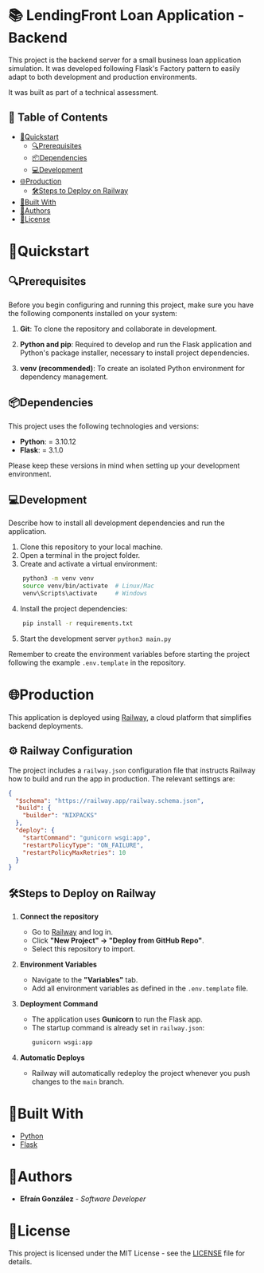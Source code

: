 # 📚 LendingFront Loan Application - Backend

This project is the backend server for a small business loan application simulation. It was developed following Flask's Factory pattern to easily adapt to both development and production environments.

It was built as part of a technical assessment.

## 📄 Table of Contents

- [🚀Quickstart](#🚀quickstart)
    - [🔍Prerequisites](#🔍prerequisites)
    - [📦Dependencies](#📦dependencies)
    - [💻Development](#💻development)
- [🌐Production](#🌐production)
    - [🛠Steps to Deploy on Railway](#🛠steps-to-deploy-on-railway)
- [🔧Built With](#🔧built-with)
- [👥Authors](#👥authors)
- [📜License](#📜license)

# 🚀Quickstart

## 🔍Prerequisites

Before you begin configuring and running this project, make sure you have the following components installed on your system:

1. **Git**: To clone the repository and collaborate in development.

2. **Python and pip**: Required to develop and run the Flask application and Python's package installer, necessary to install project dependencies.

3. **venv (recommended)**: To create an isolated Python environment for dependency management.

## 📦Dependencies

This project uses the following technologies and versions:

- **Python**: = 3.10.12
- **Flask**: = 3.1.0

Please keep these versions in mind when setting up your development environment.

## 💻Development

Describe how to install all development dependencies and run the application.

1. Clone this repository to your local machine.
2. Open a terminal in the project folder.
3. Create and activate a virtual environment:
```bash
    python3 -m venv venv
    source venv/bin/activate  # Linux/Mac
    venv\Scripts\activate     # Windows
```
4. Install the project dependencies:
```bash
    pip install -r requirements.txt
```
5. Start the development server `python3 main.py`

Remember to create the environment variables before starting the project following the example `.env.template` in the repository.

# 🌐Production

This application is deployed using [Railway](https://railway.app), a cloud platform that simplifies backend deployments.

## ⚙️ Railway Configuration

The project includes a `railway.json` configuration file that instructs Railway how to build and run the app in production. The relevant settings are:

```json
{
  "$schema": "https://railway.app/railway.schema.json",
  "build": {
    "builder": "NIXPACKS"
  },
  "deploy": {
    "startCommand": "gunicorn wsgi:app",
    "restartPolicyType": "ON_FAILURE",
    "restartPolicyMaxRetries": 10
  }
}
```
## 🛠Steps to Deploy on Railway

1. **Connect the repository**  
   - Go to [Railway](https://railway.app) and log in.  
   - Click **"New Project" → "Deploy from GitHub Repo"**.  
   - Select this repository to import.

2. **Environment Variables**  
   - Navigate to the **"Variables"** tab.  
   - Add all environment variables as defined in the `.env.template` file.

3. **Deployment Command**  
   - The application uses **Gunicorn** to run the Flask app.  
   - The startup command is already set in `railway.json`:
     ```bash
     gunicorn wsgi:app
     ```

4. **Automatic Deploys**  
   - Railway will automatically redeploy the project whenever you push changes to the `main` branch.

# 🔧Built With

* [Python](https://www.python.org/)
* [Flask](https://flask.palletsprojects.com/en/stable/)

# 👥Authors

* **Efraín González** - *Software Developer*

# 📜License

This project is licensed under the MIT License - see the [LICENSE](LICENSE) file for details.